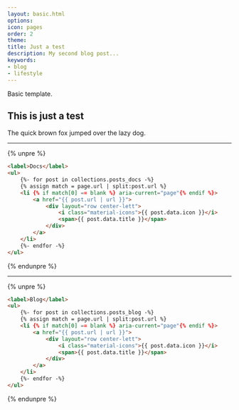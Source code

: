 ```yaml
---
layout: basic.html
options: 
icon: pages
order: 2
theme: 
title: Just a test
description: My second blog post...
keywords:
- blog
- lifestyle
---
```


Basic template.

## This is just a test

The quick brown fox jumped over the lazy dog.

---

{% unpre %}
```html
<label>Docs</label>
<ul>
    {%- for post in collections.posts_docs -%}
    {% assign match = page.url | split:post.url %}
    <li {% if match[0] == blank %} aria-current="page"{% endif %}>
        <a href="{{ post.url | url }}">
            <div layout="row center-lett">
                <i class="material-icons">{{ post.data.icon }}</i>
                <span>{{ post.data.title }}</span>
            </div>
        </a>
    </li>
    {%- endfor -%}
</ul>
```
{% endunpre %}

---

{% unpre %}
```html
<label>Blog</label>
<ul>
    {%- for post in collections.posts_blog -%}
    {% assign match = page.url | split:post.url %}
    <li {% if match[0] == blank %} aria-current="page"{% endif %}>
        <a href="{{ post.url | url }}">
            <div layout="row center-lett">
                <i class="material-icons">{{ post.data.icon }}</i>
                <span>{{ post.data.title }}</span>
            </div>
        </a>
    </li>
    {%- endfor -%}
</ul>
```
{% endunpre %}
